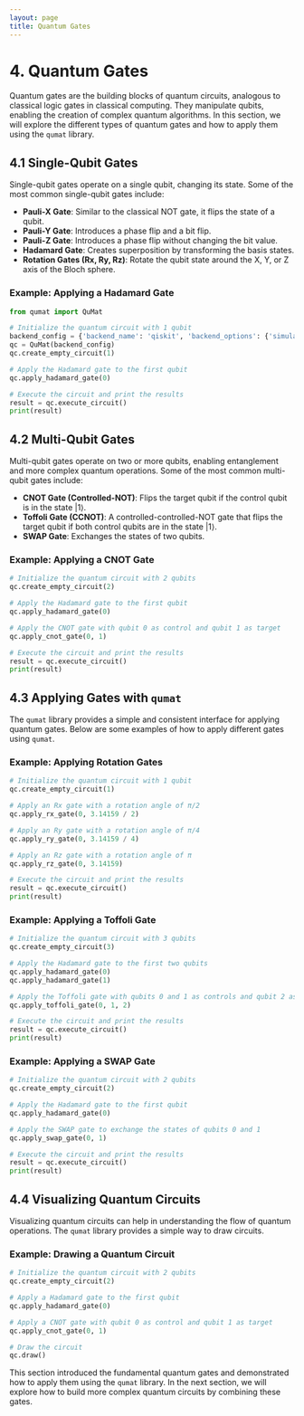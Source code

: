 ```yaml
---
layout: page
title: Quantum Gates
---
```


# 4. Quantum Gates

Quantum gates are the building blocks of quantum circuits, analogous to classical logic gates in classical computing. They manipulate qubits, enabling the creation of complex quantum algorithms. In this section, we will explore the different types of quantum gates and how to apply them using the `qumat` library.

## 4.1 Single-Qubit Gates

Single-qubit gates operate on a single qubit, changing its state. Some of the most common single-qubit gates include:

- **Pauli-X Gate**: Similar to the classical NOT gate, it flips the state of a qubit.
- **Pauli-Y Gate**: Introduces a phase flip and a bit flip.
- **Pauli-Z Gate**: Introduces a phase flip without changing the bit value.
- **Hadamard Gate**: Creates superposition by transforming the basis states.
- **Rotation Gates (Rx, Ry, Rz)**: Rotate the qubit state around the X, Y, or Z axis of the Bloch sphere.

### Example: Applying a Hadamard Gate
```python
from qumat import QuMat

# Initialize the quantum circuit with 1 qubit
backend_config = {'backend_name': 'qiskit', 'backend_options': {'simulator_type': 'qasm_simulator', 'shots': 1000}}
qc = QuMat(backend_config)
qc.create_empty_circuit(1)

# Apply the Hadamard gate to the first qubit
qc.apply_hadamard_gate(0)

# Execute the circuit and print the results
result = qc.execute_circuit()
print(result)
```

## 4.2 Multi-Qubit Gates

Multi-qubit gates operate on two or more qubits, enabling entanglement and more
complex quantum operations. Some of the most common multi-qubit gates include:

- **CNOT Gate (Controlled-NOT)**: Flips the target qubit if the control qubit is
in the state $|1\rangle$.
- **Toffoli Gate (CCNOT)**: A controlled-controlled-NOT gate that flips the
target qubit if both control qubits are in the state $|1\rangle$.
- **SWAP Gate**: Exchanges the states of two qubits.

### Example: Applying a CNOT Gate
```python
# Initialize the quantum circuit with 2 qubits
qc.create_empty_circuit(2)

# Apply the Hadamard gate to the first qubit
qc.apply_hadamard_gate(0)

# Apply the CNOT gate with qubit 0 as control and qubit 1 as target
qc.apply_cnot_gate(0, 1)

# Execute the circuit and print the results
result = qc.execute_circuit()
print(result)
```

## 4.3 Applying Gates with `qumat`

The `qumat` library provides a simple and consistent interface for applying quantum gates. Below are some examples of how to apply different gates using `qumat`.

### Example: Applying Rotation Gates
```python
# Initialize the quantum circuit with 1 qubit
qc.create_empty_circuit(1)

# Apply an Rx gate with a rotation angle of π/2
qc.apply_rx_gate(0, 3.14159 / 2)

# Apply an Ry gate with a rotation angle of π/4
qc.apply_ry_gate(0, 3.14159 / 4)

# Apply an Rz gate with a rotation angle of π
qc.apply_rz_gate(0, 3.14159)

# Execute the circuit and print the results
result = qc.execute_circuit()
print(result)
```

### Example: Applying a Toffoli Gate
```python
# Initialize the quantum circuit with 3 qubits
qc.create_empty_circuit(3)

# Apply the Hadamard gate to the first two qubits
qc.apply_hadamard_gate(0)
qc.apply_hadamard_gate(1)

# Apply the Toffoli gate with qubits 0 and 1 as controls and qubit 2 as target
qc.apply_toffoli_gate(0, 1, 2)

# Execute the circuit and print the results
result = qc.execute_circuit()
print(result)
```

### Example: Applying a SWAP Gate
```python
# Initialize the quantum circuit with 2 qubits
qc.create_empty_circuit(2)

# Apply the Hadamard gate to the first qubit
qc.apply_hadamard_gate(0)

# Apply the SWAP gate to exchange the states of qubits 0 and 1
qc.apply_swap_gate(0, 1)

# Execute the circuit and print the results
result = qc.execute_circuit()
print(result)
```

## 4.4 Visualizing Quantum Circuits

Visualizing quantum circuits can help in understanding the flow of quantum operations. The `qumat` library provides a simple way to draw circuits.

### Example: Drawing a Quantum Circuit
```python
# Initialize the quantum circuit with 2 qubits
qc.create_empty_circuit(2)

# Apply a Hadamard gate to the first qubit
qc.apply_hadamard_gate(0)

# Apply a CNOT gate with qubit 0 as control and qubit 1 as target
qc.apply_cnot_gate(0, 1)

# Draw the circuit
qc.draw()
```

This section introduced the fundamental quantum gates and demonstrated how to apply them using the `qumat` library. In the next section, we will explore how to build more complex quantum circuits by combining these gates.
